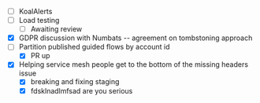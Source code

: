* [ ] KoalAlerts
* [ ] Load testing
  * [ ] Awaiting review
* [x] GDPR discussion with Numbats -- agreement on tombstoning approach
* [ ] Partition published guided flows by account id
  * [x] PR up
* [x] Helping service mesh people get to the bottom of the missing headers issue
  * [x] breaking and fixing staging
  * [x] fdsklnadlmfsad are you serious
